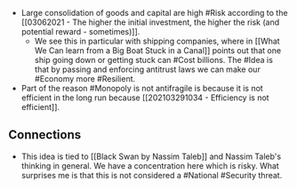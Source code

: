 - Large consolidation of goods and capital are high #Risk according to the [[03062021 - The higher the initial investment, the higher the risk (and potential reward - sometimes)]]. 
	- We see this in particular with shipping companies, where in [[What We Can learn from a Big Boat Stuck in a Canal]] points out that one ship going down or getting stuck can #Cost billions. The #Idea is that by passing and enforcing antitrust laws we can make our #Economy more #Resilient. 
- Part of the reason #Monopoly is not antifragile is because it is not efficient in the long run because [[202103291034 - Efficiency is not efficient]]. 

## Connections
- This idea is tied to [[Black Swan by Nassim Taleb]] and Nassim Taleb's thinking in general. We have a concentration here which is risky. What surprises me is that this is not considered a #National #Security threat. 